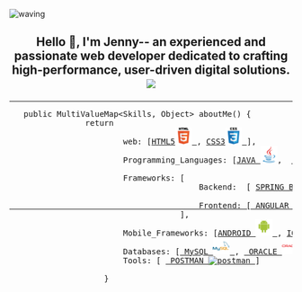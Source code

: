 ![waving](https://capsule-render.vercel.app/api?type=waving&height=200&color=gradient&text=Welcome%20to%20my%20Github&textBg=false&fontSize=50&animation=twinkling)
<h2 align="center">Hello 👋, I'm Jenny-- an experienced and passionate web developer dedicated to crafting high-performance, user-driven digital solutions.<img src="https://media.giphy.com/media/M9gbBd9nbDrOTu1Mqx/giphy.gif" width="50" /></h2>

--------------------------------

<pre>
   public MultiValueMap&#60;Skills, Object&#62; aboutMe() {
                return
                        web: [<a href="https://www.w3.org/html/" target="_blank" rel="noreferrer">HTML5<img src="https://raw.githubusercontent.com/devicons/devicon/master/icons/html5/html5-original-wordmark.svg" alt="html5" width="30"/> </a>, <a href="https://www.w3schools.com/css/" target="_blank" rel="noreferrer">CSS3<img src="https://raw.githubusercontent.com/devicons/devicon/master/icons/css3/css3-original-wordmark.svg" alt="css3" width="30"/> </a>],
                        Programming_Languages: [<a href="https://www.java.com" target="_blank" rel="noreferrer">JAVA <img src="https://raw.githubusercontent.com/devicons/devicon/master/icons/java/java-original.svg" alt="java" width="30"/></a>,  <a href="https://developer.mozilla.org/en-US/docs/Web/JavaScript" target="_blank" rel="noreferrer"> JAVASCRIPT <img src="https://raw.githubusercontent.com/devicons/devicon/master/icons/javascript/javascript-original.svg" alt="javascript" width="30"/></a>, <a href="https://www.php.net" target="_blank"  rel="noreferrer" > PHP <img src="https://raw.githubusercontent.com/devicons/devicon/master/icons/php/php-original.svg" alt="php" width="30"/> </a>, <a href="https://www.typescriptlang.org/" target="_blank" rel="noreferrer"> TYPESCRIPT <img src="https://raw.githubusercontent.com/devicons/devicon/master/icons/typescript/typescript-original.svg" alt="typescript" width="30"/> </a>],
  
                        Frameworks: [
                                        Backend:  [ <a href="https://spring.io/" target="_blank" rel="noreferrer">SPRING BOOT <img src="https://www.vectorlogo.zone/logos/springio/springio-icon.svg" alt="springboot" width="30"/> </a>], <a href="https://symfony.com/" target="_blank" rel="noreferrer">Symfony <img src="https://www.vectorlogo.zone/logos/symfony/symfony-icon.svg" alt="symfony" width="30"/>
                                        Frontend: [<a href="https://angular.io" target="_blank" rel="noreferrer"> ANGULAR <img src="https://angular.io/assets/images/logos/angular/angular.svg" alt="angular" width="30"/> </a>, <a href="https://getbootstrap.com" target="_blank" rel="noreferrer"> BOOTSTRAP <img src="https://raw.githubusercontent.com/devicons/devicon/master/icons/bootstrap/bootstrap-plain-wordmark.svg" alt="bootstrap" width="30"/> </a>]
                                    ],
                        Mobile_Frameworks: [<a href="https://developer.android.com" target="_blank" rel="noreferrer">ANDROID <img src="https://raw.githubusercontent.com/devicons/devicon/master/icons/android/android-original-wordmark.svg" alt="android" width="30" /> </a>, <a href="https://ionicframework.com" target="_blank" rel="noreferrer">IONIC <img src="https://upload.wikimedia.org/wikipedia/commons/d/d1/Ionic_Logo.svg" alt="ionic" width="40"/>  </a>],                      
                        Databases: [<a href="https://www.mysql.com/" target="_blank" rel="noreferrer"> MySQL <img src="https://raw.githubusercontent.com/devicons/devicon/master/icons/mysql/mysql-original-wordmark.svg" alt="mysql" width="30"/> </a>, <a href="https://www.oracle.com/" target="_blank" rel="noreferrer"> ORACLE <img src="https://raw.githubusercontent.com/devicons/devicon/master/icons/oracle/oracle-original.svg" alt="oracle" width="30"/> </a>],
                        Tools: [ <a href="https://postman.com" target="_blank" rel="noreferrer"> POSTMAN <img src="https://www.vectorlogo.zone/logos/getpostman/getpostman-icon.svg" alt="postman" width="30"/> </a>]
  
                    }
